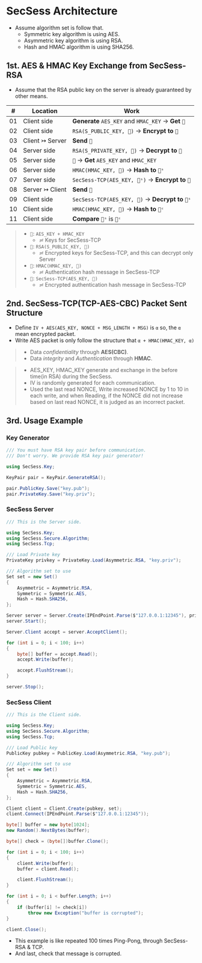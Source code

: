 ﻿# SecSess Architecture

- Assume algorithm set is follow that.
  - Symmetric key algorithm is using AES.
  - Asymmetric key algorithm is using RSA.
  - Hash and HMAC algorithm is using SHA256.

## 1st. AES & HMAC Key Exchange from SecSess-RSA

- Assume that the RSA public key on the server is already guaranteed by other means.

|#|Location|Work|
|-|--------|----|
|01|Client side|**Generate** `AES_KEY` and `HMAC_KEY` → **Get** `🔑`|
|02|Client side|`RSA(S_PUBLIC_KEY, 🔑)` → **Encrypt to** `🔐`|
|03|Client ↣ Server|**Send** `🔐`|
|04|Server side|`RSA(S_PRIVATE_KEY, 🔐)` → **Decrypt to** `🔑`|
|05|Server side|`🔑` → **Get** `AES_KEY` and `HMAC_KEY`|
|06|Server side|`HMAC(HMAC_KEY, 🔑)` → **Hash to** `📜ˢ`|
|07|Server side|`SecSess-TCP(AES_KEY, 📜ˢ)` → **Encrypt to** `🔏`|
|08|Server ↣ Client|**Send** `🔏`|
|09|Client side|`SecSess-TCP(AES_KEY, 🔏)` → **Decrypt to** `📜ˢ`|
|10|Client side|`HMAC(HMAC_KEY, 🔑)` → **Hash to** `📜ᶜ`|
|11|Client side|**Compare** `📜ˢ` is `📜ᶜ`|

> - `🔑`: `AES_KEY + HMAC_KEY`
>   - ≓ Keys for SecSess-TCP
> - `🔐`: `RSA(S_PUBLIC_KEY, 🔑)`
>   - ≓ Encrypted keys for SecSess-TCP, and this can decrypt only Server
> - `📜`: `HMAC(HMAC_KEY, 🔑)`
>   - ≓ Authentication hash message in SecSess-TCP
> - `🔏`: `SecSess-TCP(AES_KEY, 📜)`
>   - ≓ Encrypted authentication hash message in SecSess-TCP

## 2nd. SecSess-TCP(TCP-AES-CBC) Packet Sent Structure

- Define `IV + AES(AES_KEY, NONCE + MSG_LENGTH + MSG)` is `α` so, the `α` mean encrypted packet.
- Write AES packet is only follow the structure that `α + HMAC(HMAC_KEY, α)`

> - Data *confidentiality* through **AES(CBC)**.
> - Data *integrity* and *Authentication* through **HMAC**.

> - AES_KEY, HMAC_KEY generate and exchange in the before time(in RSA) during the SecSess.
> - IV is randomly generated for each communication.
> - Used the last read NONCE, Write increased NONCE by 1 to 10 in each write, and when Reading, if the NONCE did not increase based on last read NONCE, it is judged as an incorrect packet.

## 3rd. Usage Example

### Key Generator

```cs
/// You must have RSA key pair before communication.
/// Don't worry. We provide RSA key pair generator!

using SecSess.Key;

KeyPair pair = KeyPair.GenerateRSA();

pair.PublicKey.Save("key.pub");
pair.PrivateKey.Save("key.priv");

```

### SecSess Server

```cs
/// This is the Server side.

using SecSess.Key;
using SecSess.Secure.Algorithm;
using SecSess.Tcp;

/// Load Private key
PrivateKey privkey = PrivateKey.Load(Asymmetric.RSA, "key.priv");

/// Algorithm set to use
Set set = new Set()
{
    Asymmetric = Asymmetric.RSA,
    Symmetric = Symmetric.AES,
    Hash = Hash.SHA256,
};

Server server = Server.Create(IPEndPoint.Parse($"127.0.0.1:12345"), privkey, set);
server.Start();

Server.Client accept = server.AcceptClient();

for (int i = 0; i < 100; i++)
{
    byte[] buffer = accept.Read();
    accept.Write(buffer);

    accept.FlushStream();
}

server.Stop();
```

### SecSess Client

```cs
/// This is the Client side.

using SecSess.Key;
using SecSess.Secure.Algorithm;
using SecSess.Tcp;

/// Load Public key
PublicKey pubkey = PublicKey.Load(Asymmetric.RSA, "key.pub");

/// Algorithm set to use
Set set = new Set()
{
    Asymmetric = Asymmetric.RSA,
    Symmetric = Symmetric.AES,
    Hash = Hash.SHA256,
};

Client client = Client.Create(pubkey, set);
client.Connect(IPEndPoint.Parse($"127.0.0.1:12345"));

byte[] buffer = new byte[1024];
new Random().NextBytes(buffer);

byte[] check = (byte[])buffer.Clone();

for (int i = 0; i < 100; i++)
{
    client.Write(buffer);
    buffer = client.Read();

    client.FlushStream();
}

for (int i = 0; i < buffer.Length; i++)
{
    if (buffer[i] != check[i])
        throw new Exception("buffer is corrupted");
}

client.Close();
```

- This example is like repeated 100 times Ping-Pong, through SecSess-RSA & TCP.
- And last, check that message is corrupted.

